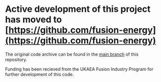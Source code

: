 # Active development of this project has moved to [https://github.com/fusion-energy](https://github.com/fusion-energy)

The original code archive can be found in the [main branch](https://github.com/fusion-energy/paramak/tree/main) of this repository.

Funding has been recieved from the UKAEA Fusion Industry Program for further development of this code.
